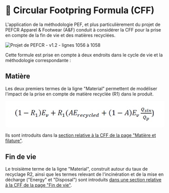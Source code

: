 # 🤯 Circular Footpring Formula (CFF)

L'application de la méthodologie PEF, et plus particulièrement du projet de PEFCR Apparel & Footwear (A\&F) conduit à considérer la CFF pour la prise en compte de la fin de vie et des matières recyclées.

![Projet de PEFCR - v1.2 - lignes 1056 à 1058](../../.gitbook/assets/CaptureCFFcomplète.PNG)

Cette formule est prise en compte à deux endroits dans le cycle de vie et la méthodologie correspondante :

## Matière

Les deux premiers termes de la ligne "Material" permettent de modéliser l'impact de la prise en compte de matière recyclée (R1) dans le produit.

![Projet de PEFCR - v1.2 - ligne 1157](../../.gitbook/assets/CaptureCFFMaterial.PNG)

Ils sont introduits dans la [section relative à la CFF de la page "Matière et filature"](https://fabrique-numerique.gitbook.io/wikicarbone/methodologie/filature#work-in-progress-circular-footprint-formula-cff).

## Fin de vie

Le troisième terme de la ligne "Material", construit autour du taux de recyclage R2, ainsi que les termes relevant de l'incinération et de la mise en décharge ("Energy" et "Disposal") sont introduits [dans une section relative à la CFF de la page "Fin de vie"](broken-reference).

